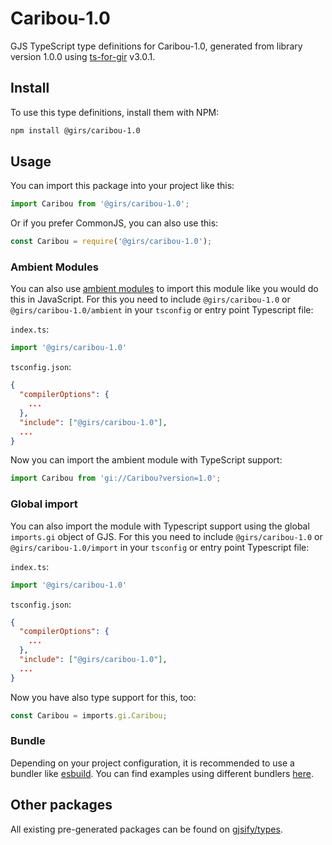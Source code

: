 
# Caribou-1.0

GJS TypeScript type definitions for Caribou-1.0, generated from library version 1.0.0 using [ts-for-gir](https://github.com/gjsify/ts-for-gir) v3.0.1.


## Install

To use this type definitions, install them with NPM:
```bash
npm install @girs/caribou-1.0
```

## Usage

You can import this package into your project like this:
```ts
import Caribou from '@girs/caribou-1.0';
```

Or if you prefer CommonJS, you can also use this:
```ts
const Caribou = require('@girs/caribou-1.0');
```

### Ambient Modules

You can also use [ambient modules](https://github.com/gjsify/ts-for-gir/tree/main/packages/cli#ambient-modules) to import this module like you would do this in JavaScript.
For this you need to include `@girs/caribou-1.0` or `@girs/caribou-1.0/ambient` in your `tsconfig` or entry point Typescript file:

`index.ts`:
```ts
import '@girs/caribou-1.0'
```

`tsconfig.json`:
```json
{
  "compilerOptions": {
    ...
  },
  "include": ["@girs/caribou-1.0"],
  ...
}
```

Now you can import the ambient module with TypeScript support: 

```ts
import Caribou from 'gi://Caribou?version=1.0';
```

### Global import

You can also import the module with Typescript support using the global `imports.gi` object of GJS.
For this you need to include `@girs/caribou-1.0` or `@girs/caribou-1.0/import` in your `tsconfig` or entry point Typescript file:

`index.ts`:
```ts
import '@girs/caribou-1.0'
```

`tsconfig.json`:
```json
{
  "compilerOptions": {
    ...
  },
  "include": ["@girs/caribou-1.0"],
  ...
}
```

Now you have also type support for this, too:

```ts
const Caribou = imports.gi.Caribou;
```

### Bundle

Depending on your project configuration, it is recommended to use a bundler like [esbuild](https://esbuild.github.io/). You can find examples using different bundlers [here](https://github.com/gjsify/ts-for-gir/tree/main/examples).

## Other packages

All existing pre-generated packages can be found on [gjsify/types](https://github.com/gjsify/types).

